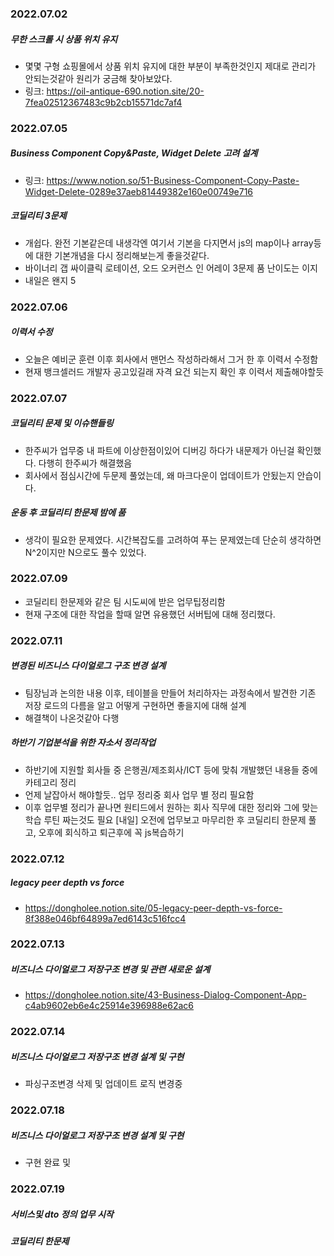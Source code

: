 ### 2022.07.02
##### 무한 스크롤 시 상품 위치 유지
- 몇몇 구형 쇼핑몰에서 상품 위치 유지에 대한 부분이 부족한것인지 제대로 관리가 안되는것같아 원리가 궁금해 찾아보았다.
- 링크: https://oil-antique-690.notion.site/20-7fea02512367483c9b2cb15571dc7af4
 

### 2022.07.05
##### Business Component Copy&Paste, Widget Delete 고려 설계
- 링크: https://www.notion.so/51-Business-Component-Copy-Paste-Widget-Delete-0289e37aeb81449382e160e00749e716
##### 코딜리티 3문제
- 개쉽다. 완전 기본같은데 내생각엔 여기서 기본을 다지면서 js의 map이나 array등에 대한 기본개념을 다시 정리해보는게 좋을것같다. 
- 바이너리 갭 싸이클릭 로테이션, 오드 오커런스 인 어레이 3문제 품 난이도는 이지
- 내일은 왠지 5

### 2022.07.06
##### 이력서 수정
- 오늘은 예비군 훈련 이후 회사에서 맨먼스 작성하라해서 그거 한 후 이력서 수정함
- 현재 뱅크셀러드 개발자 공고있길래 자격 요건 되는지 확인 후 이력서 제출해야할듯

### 2022.07.07
##### 코딜리티 문제 및 이슈핸들링
- 한주씨가 업무중 내 파트에 이상한점이있어 디버깅 하다가 내문제가 아닌걸 확인했다. 다행히 한주씨가 해결했음
- 회사에서 점심시간에 두문제 풀었는데, 왜 마크다운이 업데이트가 안됬는지 안습이다.
 
##### 운동 후 코딜리티 한문제 밤에 품
- 생각이 필요한 문제였다. 시간복잡도를 고려하여 푸는 문제였는데 단순히 생각하면 N^2이지만 N으로도 풀수 있었다.

### 2022.07.09
- 코딜리티 한문제와 같은 팀 시도씨에 받은 업무팁정리함
- 현재 구조에 대한 작업을 할때 알면 유용했던 서버팁에 대해 정리했다.

### 2022.07.11
##### 변경된 비즈니스 다이얼로그 구조 변경 설계
- 팀장님과 논의한 내용 이후, 테이블을 만들어 처리하자는 과정속에서 발견한 기존 저장 로드의 다름을 알고 어떻게 구현하면 좋을지에 대해 설계
- 해결책이 나온것같아 다행
##### 하반기 기업분석을 위한 자소서 정리작업
- 하반기에 지원할 회사들 중 은행권/제조회사/ICT 등에 맞춰 개발했던 내용들 중에 카테고리 정리
 - 언제 날잡아서 해야할듯.. 업무 정리중 회사 업무 별 정리 필요함
 - 이후 업무별 정리가 끝나면 원티드에서 원하는 회사 직무에 대한 정리와 그에 맞는 학습 루틴 짜는것도 필요
[내일] 오전에 업무보고 마무리한 후 코딜리티 한문제 풀고, 오후에 회식하고 퇴근후에 꼭 js복습하기  

### 2022.07.12
##### legacy peer depth vs force
- https://dongholee.notion.site/05-legacy-peer-depth-vs-force-8f388e046bf64899a7ed6143c516fcc4

### 2022.07.13
##### 비즈니스 다이얼로그 저장구조 변경 및 관련 새로운 설계
- https://dongholee.notion.site/43-Business-Dialog-Component-App-c4ab9602eb6e4c25914e396988e62ac6

### 2022.07.14
##### 비즈니스 다이얼로그 저장구조 변경 설계 및 구현 
- 파싱구조변경 삭제 및 업데이트 로직 변경중

### 2022.07.18
##### 비즈니스 다이얼로그 저장구조 변경 설계 및 구현 
- 구현 완료 및 

### 2022.07.19
##### 서비스및 dto 정의 업무 시작
##### 코딜리티 한문제


